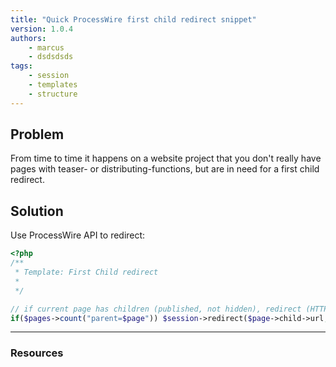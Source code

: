 ```yaml
---
title: "Quick ProcessWire first child redirect snippet"
version: 1.0.4
authors:
    - marcus
    - dsdsdsds
tags:
    - session
    - templates
    - structure
---
```


## Problem

From time to time it happens on a website project that you don't really have pages with teaser- or distributing-functions, but are in need for a first child redirect.

## Solution

Use ProcessWire API to redirect:

```php
<?php
/**
 * Template: First Child redirect
 *
 */

// if current page has children (published, not hidden), redirect (HTTP 302) to its first child
if($pages->count("parent=$page")) $session->redirect($page->child->url, false);
```

---

### Resources
